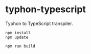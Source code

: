 # typhon-typescript
Typhon to TypeScript transpiler.

```
npm install
npm update
```

```
npm run build
```